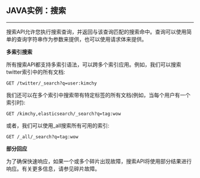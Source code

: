 ## JAVA实例：搜索

------

 搜索API允许您执行搜索查询，并返回与该查询匹配的搜索命中。查询可以使用简单的查询字符串作为参数来提供，也可以使用请求体来提供。

**多索引搜索**

 所有搜索API都支持多索引语法，可以跨多个索引应用。例如，我们可以搜索twitter索引中的所有文档:

```
GET /twitter/_search?q=user:kimchy
```

 我们还可以在多个索引中搜索带有特定标签的所有文档(例如，当每个用户有一个索引时):

```
GET /kimchy,elasticsearch/_search?q=tag:wow
```

 或者，我们可以使用_all搜索所有可用的索引:

```
GET /_all/_search?q=tag:wow
```

**部分回应**

 为了确保快速响应，如果一个或多个碎片出现故障，搜索API将使用部分结果进行响应。有关更多信息，请参见碎片故障。

